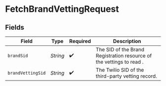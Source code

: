 # FetchBrandVettingRequest


## Fields

| Field                                                                | Type                                                                 | Required                                                             | Description                                                          |
| -------------------------------------------------------------------- | -------------------------------------------------------------------- | -------------------------------------------------------------------- | -------------------------------------------------------------------- |
| `brandSid`                                                           | *String*                                                             | :heavy_check_mark:                                                   | The SID of the Brand Registration resource of the vettings to read . |
| `brandVettingSid`                                                    | *String*                                                             | :heavy_check_mark:                                                   | The Twilio SID of the third-party vetting record.                    |